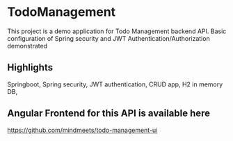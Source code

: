 # TodoManagement

This project is a demo application for Todo Management backend API. Basic configuration of Spring security and JWT Authentication/Authorization demonstrated

## Highlights

Springboot, Spring security, JWT authentication, CRUD app, H2 in memory DB,


## Angular Frontend for this API is available here

https://github.com/mindmeets/todo-management-ui
